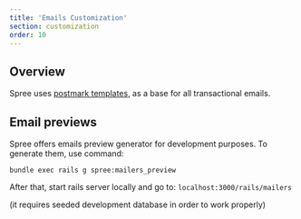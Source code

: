 ```yaml
---
title: 'Emails Customization'
section: customization
order: 10
---
```


## Overview

Spree uses [postmark templates](https://github.com/wildbit/postmark-templates), as a base for all transactional emails.

## Email previews

Spree offers emails preview generator for development purposes.
To generate them, use command:

`bundle exec rails g spree:mailers_preview`

After that, start rails server locally and go to:
`localhost:3000/rails/mailers`

(it requires seeded development database in order to work properly)